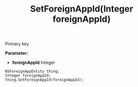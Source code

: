 ﻿---
uid: crmscript_ref_NSForeignAppEntity_SetForeignAppId
title: SetForeignAppId(Integer foreignAppId)
intellisense: NSForeignAppEntity.SetForeignAppId
keywords: NSForeignAppEntity, GetForeignAppId
so.topic: reference
---

Primary key

**Parameter:** 
 - **foreignAppId** Integer

```crmscript
NSForeignAppEntity thing;
Integer foreignAppId;
thing.SetForeignAppId(foreignAppId);
```


